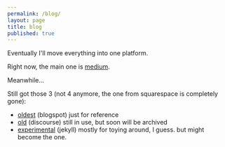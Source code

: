 ```yaml
---
permalink: /blog/
layout: page
title: blog
published: true
---
```


Eventually I'll move everything into one platform.

Right now, the main one is [medium](https://medium.cregox.com).

Meanwhile...

Still got those 3 (not 4 anymore, the one from squarespace is completely gone):

- [oldest](http://cauecmrego.blogspot.com) (blogspot) just for reference
- [old](http://talk.cregox.com/c/blog) (discourse) still in use, but soon will be archived
- [experimental](http://blog.cregox.com) (jekyll) mostly for toying around, I guess. but might become the one.
